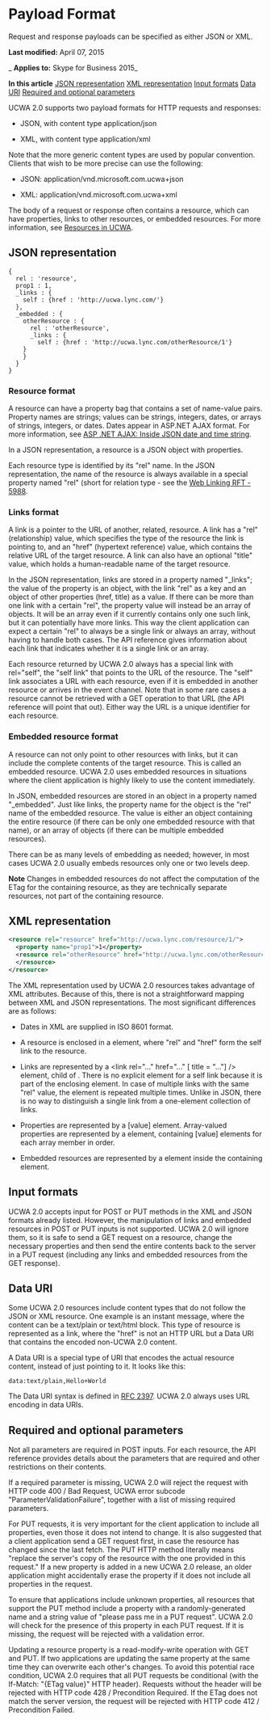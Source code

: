 
# Payload Format
Request and response payloads can be specified as either JSON or XML.

 **Last modified:** April 07, 2015

 _ **Applies to:** Skype for Business 2015_

 **In this article**
[JSON representation](#sectionSection0)
[XML representation](#sectionSection1)
[Input formats](#sectionSection2)
[Data URI](#sectionSection3)
[Required and optional parameters](#sectionSection4)


UCWA 2.0 supports two payload formats for HTTP requests and responses: 

- JSON, with content type application/json
    
- XML, with content type application/xml
    
Note that the more generic content types are used by popular convention. Clients that wish to be more precise can use the following:

- JSON: application/vnd.microsoft.com.ucwa+json 
    
- XML: application/vnd.microsoft.com.ucwa+xml
    
The body of a request or response often contains a resource, which can have properties, links to other resources, or embedded resources. For more information, see [Resources in UCWA](ResourcesInUCWA.md).

## JSON representation
<a name="sectionSection0"> </a>


```
{
  rel : 'resource',
  prop1 : 1,
  _links : {
    self : {href : 'http://ucwa.lync.com/'}
  },
  _embedded : {
    otherResource : {
      rel : 'otherResource',
      _links : {
        self : {href : 'http://ucwa.lync.com/otherResource/1'}
    }
    }
  }
}

```


### Resource format

A resource can have a property bag that contains a set of name-value pairs. Property names are strings; values can be strings, integers, dates, or arrays of strings, integers, or dates. Dates appear in ASP.NET AJAX format. For more information, see [ASP .NET AJAX: Inside JSON date and time string](http://msdn.microsoft.com/en-us/library/bb299886.aspx).

In a JSON representation, a resource is a JSON object with properties.

Each resource type is identified by its "rel" name. In the JSON representation, the name of the resource is always available in a special property named "rel" (short for relation type - see the [Web Linking RFT - 5988](http://tools.ietf.org/html/rfc5988).


### Links format

A link is a pointer to the URL of another, related, resource. A link has a "rel" (relationship) value, which specifies the type of the resource the link is pointing to, and an "href" (hypertext reference) value, which contains the relative URL of the target resource. A link can also have an optional "title" value, which holds a human-readable name of the target resource.

In the JSON representation, links are stored in a property named "_links"; the value of the property is an object, with the link "rel" as a key and an object of other properties (href, title) as a value. If there can be more than one link with a certain "rel", the property value will instead be an array of objects. It will be an array even if it currently contains only one such link, but it can potentially have more links. This way the client application can expect a certain "rel" to always be a single link or always an array, without having to handle both cases. The API reference gives information about each link that indicates whether it is a single link or an array.

Each resource returned by UCWA 2.0 always has a special link with rel="self", the "self link" that points to the URL of the resource. The "self" link associates a URL with each resource, even if it is embedded in another resource or arrives in the event channel. Note that in some rare cases a resource cannot be retrieved with a GET operation to that URL (the API reference will point that out). Either way the URL is a unique identifier for each resource.


### Embedded resource format

A resource can not only point to other resources with links, but it can include the complete contents of the target resource. This is called an embedded resource. UCWA 2.0 uses embedded resources in situations where the client application is highly likely to use the content immediately.

In JSON, embedded resources are stored in an object in a property named "_embedded". Just like links, the property name for the object is the "rel" name of the embedded resource. The value is either an object containing the entire resource (if there can be only one embedded resource with that name), or an array of objects (if there can be multiple embedded resources).

There can be as many levels of embedding as needed; however, in most cases UCWA 2.0 usually embeds resources only one or two levels deep.


 **Note**  Changes in embedded resources do not affect the computation of the ETag for the containing resource, as they are technically separate resources, not part of the containing resource.


## XML representation
<a name="sectionSection1"> </a>


```XML
<resource rel="resource" href="http://ucwa.lync.com/resource/1/">
  <property name="prop1">1</property>
  <resource rel="otherResource" href="http://ucwa.lync.com/otherResource/1">
  </resource>
</resource>

```

The XML representation used by UCWA 2.0 resources takes advantage of XML attributes. Because of this, there is not a straightforward mapping between XML and JSON representations. The most significant differences are as follows:


- Dates in XML are supplied in ISO 8601 format. 
    
- A resource is enclosed in a <resource xmlns="..." rel="..." href="..."> element, where "rel" and "href" form the self link to the resource.
    
- Links are represented by a <link rel="..." href="..." [ title = "..."] /> element, child of <resource>. There is no explicit element for a self link because it is part of the enclosing <resource> element. In case of multiple links with the same "rel" value, the <link> element is repeated multiple times. Unlike in JSON, there is no way to distinguish a single link from a one-element collection of links.
    
- Properties are represented by a <property name="...">[value]</property> element. Array-valued properties are represented by a <propertyList name="..."> element, containing <item>[value]</item> elements for each array member in order.
    
- Embedded resources are represented by a <resource rel="..." href="..."> element inside the containing <resource> element.
    

## Input formats
<a name="sectionSection2"> </a>

UCWA 2.0 accepts input for POST or PUT methods in the XML and JSON formats already listed. However, the manipulation of links and embedded resources in POST or PUT inputs is not supported. UCWA 2.0 will ignore them, so it is safe to send a GET request on a resource, change the necessary properties and then send the entire contents back to the server in a PUT request (including any links and embedded resources from the GET response).


## Data URI
<a name="sectionSection3"> </a>

Some UCWA 2.0 resources include content types that do not follow the JSON or XML resource. One example is an instant message, where the content can be a text/plain or text/html block. This type of resource is represented as a link, where the "href" is not an HTTP URL but a Data URI that contains the encoded non-UCWA 2.0 content.

A Data URI is a special type of URI that encodes the actual resource content, instead of just pointing to it. It looks like this:




```
data:text/plain,Hello+World
```

The Data URI syntax is defined in [RFC 2397](http://tools.ietf.org/html/rfc2397). UCWA 2.0 always uses URL encoding in data URIs.


## Required and optional parameters
<a name="sectionSection4"> </a>

Not all parameters are required in POST inputs. For each resource, the API reference provides details about the parameters that are required and other restrictions on their contents.

If a required parameter is missing, UCWA 2.0 will reject the request with HTTP code 400 / Bad Request, UCWA error subcode "ParameterValidationFailure", together with a list of missing required parameters.

For PUT requests, it is very important for the client application to include all properties, even those it does not intend to change. It is also suggested that a client application send a GET request first, in case the resource has changed since the last fetch. The PUT HTTP method literally means "replace the server's copy of the resource with the one provided in this request." If a new property is added in a new UCWA 2.0 release, an older application might accidentally erase the property if it does not include all properties in the request.

To ensure that applications include unknown properties, all resources that support the PUT method include a property with a randomly-generated name and a string value of "please pass me in a PUT request". UCWA 2.0 will check for the presence of this property in each PUT request. If it is missing, the request will be rejected with a validation error.

Updating a resource property is a read-modify-write operation with GET and PUT. If two applications are updating the same property at the same time they can overwrite each other's changes. To avoid this potential race condition, UCWA 2.0 requires that all PUT requests be conditional (with the If-Match: "{ETag value}" HTTP header). Requests without the header will be rejected with HTTP code 428 / Precondition Required. If the ETag does not match the server version, the request will be rejected with HTTP code 412 / Precondition Failed.

